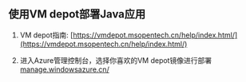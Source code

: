 使用VM depot部署Java应用
-------------------------------
1. VM depot指南: [https://vmdepot.msopentech.cn/help/index.html/](https://vmdepot.msopentech.cn/help/index.html/)


2. 进入Azure管理控制台，选择你喜欢的VM depot镜像进行部署
[manage.windowsazure.cn/](manage.windowsazure.cn/)
